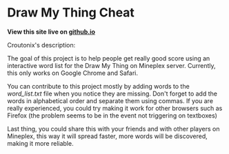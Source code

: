 # Draw My Thing Cheat

__View this site live on [github.io](skylerspaeth.github.io/dmtcheat)__


Croutonix's description:

The goal of this project is to help people get really good score using an interactive word list for the Draw My Thing on Mineplex server. Currently, this only works on Google Chrome and Safari.

You can contribute to this project mostly by adding words to the <i>word_list.txt</i> file when you notice they are missing. Don't forget to add the words in alphabetical order and separate them using commas. If you are really experienced, you could try making it work for other browsers such as Firefox (the problem seems to be in the event not triggering on textboxes)

Last thing, you could share this with your friends and with other players on Mineplex, this way it will spread faster, more words will be discovered, making it more reliable.
